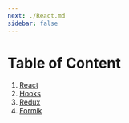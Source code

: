 ```yaml
---
next: ./React.md
sidebar: false
---
```


# Table of Content

1. [React](./React.md)
2. [Hooks](./Hooks.md)
3. [Redux](./Redux.md)
4. [Formik](./Formik.md)

